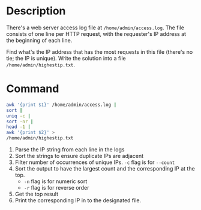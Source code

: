 # Description
There's a web server access log file at `/home/admin/access.log`. The file consists of one line per HTTP request, with the requester's IP address at the beginning of each line.

Find what's the IP address that has the most requests in this file (there's no tie; the IP is unique). Write the solution into a file `/home/admin/highestip.txt`.

# Command
```bash
awk '{print $1}' /home/admin/access.log |
sort |
uniq -c |
sort -nr |
head -1 |
awk '{print $2}' >
/home/admin/highestip.txt
```
1. Parse the IP string from each line in the logs
2. Sort the strings to ensure duplicate IPs are adjacent
3. Filter number of occurrences of unique IPs. `-c` flag is for `--count`
4. Sort the output to have the largest count and the corresponding IP at the top.
    - `-n` flag is for numeric sort
    - `-r` flag is for reverse order
5. Get the top result
6. Print the corresponding IP in to the designated file.
